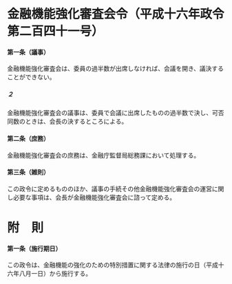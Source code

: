# 金融機能強化審査会令（平成十六年政令第二百四十一号）
#### 第一条（議事）
金融機能強化審査会は、委員の過半数が出席しなければ、会議を開き、議決することができない。
##### ２
金融機能強化審査会の議事は、委員で会議に出席したものの過半数で決し、可否同数のときは、会長の決するところによる。
#### 第二条（庶務）
金融機能強化審査会の庶務は、金融庁監督局総務課において処理する。
#### 第三条（雑則）
この政令に定めるもののほか、議事の手続その他金融機能強化審査会の運営に関し必要な事項は、会長が金融機能強化審査会に諮って定める。
# 附　則
#### 第一条（施行期日）
この政令は、金融機能の強化のための特別措置に関する法律の施行の日（平成十六年八月一日）から施行する。
